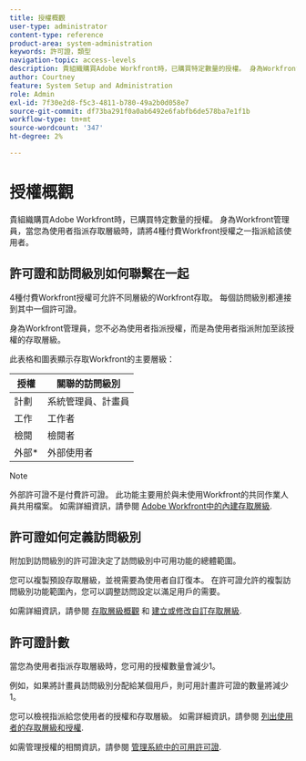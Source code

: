 ```yaml
---
title: 授權概觀
user-type: administrator
content-type: reference
product-area: system-administration
keywords: 許可證，類型
navigation-topic: access-levels
description: 貴組織購買Adobe Workfront時，已購買特定數量的授權。 身為Workfront管理員，當您為使用者指派存取層級時，請將4種付費Workfront授權之一指派給該使用者。
author: Courtney
feature: System Setup and Administration
role: Admin
exl-id: 7f30e2d8-f5c3-4811-b780-49a2b0d058e7
source-git-commit: df73ba291f0a0ab6492e6fabfb6de578ba7e1f1b
workflow-type: tm+mt
source-wordcount: '347'
ht-degree: 2%

---
```


# 授權概觀

貴組織購買Adobe Workfront時，已購買特定數量的授權。 身為Workfront管理員，當您為使用者指派存取層級時，請將4種付費Workfront授權之一指派給該使用者。

## 許可證和訪問級別如何聯繫在一起

4種付費Workfront授權可允許不同層級的Workfront存取。 每個訪問級別都連接到其中一個許可證。

身為Workfront管理員，您不必為使用者指派授權，而是為使用者指派附加至該授權的存取層級。

此表格和圖表顯示存取Workfront的主要層級：

| 授權 | 關聯的訪問級別 |
|--- |--- |
| 計劃 | 系統管理員、計畫員 |
| 工作 | 工作者 |
| 檢閱 | 檢閱者 |
| 外部* | 外部使用者 |

>[!NOTE]
>
>外部許可證不是付費許可證。 此功能主要用於與未使用Workfront的共同作業人員共用檔案。 如需詳細資訊，請參閱 [Adobe Workfront中的內建存取層級](/help/quicksilver/administration-and-setup/add-users/access-levels-and-object-permissions/default-access-levels-in-workfront.md).

## 許可證如何定義訪問級別

附加到訪問級別的許可證決定了訪問級別中可用功能的總體範圍。

您可以複製預設存取層級，並視需要為使用者自訂復本。 在許可證允許的複製訪問級別功能範圍內，您可以調整訪問設定以滿足用戶的需要。

如需詳細資訊，請參閱 [存取層級概觀](../../../administration-and-setup/add-users/access-levels-and-object-permissions/access-levels-overview.md) 和 [建立或修改自訂存取層級](../../../administration-and-setup/add-users/configure-and-grant-access/create-modify-access-levels.md).

## 許可證計數

當您為使用者指派存取層級時，您可用的授權數量會減少1。

例如，如果將計畫員訪問級別分配給某個用戶，則可用計畫許可證的數量將減少1。

您可以檢視指派給您使用者的授權和存取層級。 如需詳細資訊，請參閱 [列出使用者的存取層級和授權](../../../administration-and-setup/add-users/access-levels-and-object-permissions/list-access-levels-and-licenses-for-your-users.md).

如需管理授權的相關資訊，請參閱 [管理系統中的可用許可證](../../../administration-and-setup/get-started-wf-administration/manage-available-licenses-in-your-system.md).
